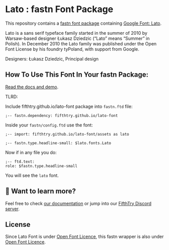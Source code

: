 # Lato : fastn Font Package

This repository contains a [fastn font package](https://fastn.dev/featured/fonts/) containing [Google Font: 
Lato](https://fonts.google.com/specimen/Lato/about).

Lato is a sans serif typeface family started in the summer of 2010 by 
Warsaw-based designer Łukasz Dziedzic (“Lato” means “Summer” in Polish). In 
December 2010 the Lato family was published under the Open Font License by his 
foundry tyPoland, with support from Google.

Designers: Łukasz Dziedzic, Principal design

## How To Use This Font In Your fastn Package:

[Read the docs and demo](https://fifthtry.github.io/lato-font).

TLRD:

Include fifthtry.github.io/lato-font package into `fastn.ftd` file:

```ftd
;-- fastn.dependency: fifthtry.github.io/lato-font
```

Inside your `fastn/config.ftd` use the font:

```ftd
;-- import: fifthtry.github.io/lato-font/assets as lato

;-- fastn.type.headline-small: $lato.fonts.Lato
```

Now if in any file you do:

```ftd
;-- ftd.text:
role: $fastn.type.headline-small
```

You will see the `lato` font.

## 👀 Want to learn more?

Feel free to check [our documentation](https://fastn.dev/) or jump into our [FifthTry Discord 
server](https://discord.gg/bucrdvptYd).

## License

Since Lato Font is under [Open Font Licence](https://fonts.google.com/specimen/Lato/about), this fastn wrapper is also
under [Open Font Licence](LICENSE).





